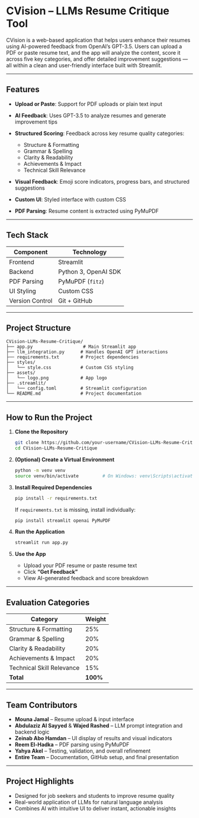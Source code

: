 # CVision – LLMs Resume Critique Tool

CVision is a web-based application that helps users enhance their resumes using AI-powered feedback from OpenAI’s GPT-3.5. Users can upload a PDF or paste resume text, and the app will analyze the content, score it across five key categories, and offer detailed improvement suggestions — all within a clean and user-friendly interface built with Streamlit.

---

## Features

* **Upload or Paste**: Support for PDF uploads or plain text input
* **AI Feedback**: Uses GPT-3.5 to analyze resumes and generate improvement tips
* **Structured Scoring**: Feedback across key resume quality categories:

  * Structure & Formatting
  * Grammar & Spelling
  * Clarity & Readability
  * Achievements & Impact
  * Technical Skill Relevance
* **Visual Feedback**: Emoji score indicators, progress bars, and structured suggestions
* **Custom UI**: Styled interface with custom CSS
* **PDF Parsing**: Resume content is extracted using PyMuPDF

---

## Tech Stack

| Component       | Technology           |
| --------------- | -------------------- |
| Frontend        | Streamlit            |
| Backend         | Python 3, OpenAI SDK |
| PDF Parsing     | PyMuPDF (`fitz`)     |
| UI Styling      | Custom CSS           |
| Version Control | Git + GitHub         |

---

## Project Structure

```
CVision-LLMs-Resume-Critique/
├── app.py                   # Main Streamlit app
├── llm_integration.py      # Handles OpenAI GPT interactions
├── requirements.txt        # Project dependencies
├── styles/
│   └── style.css           # Custom CSS styling
├── assets/
│   └── logo.png            # App logo
├── .streamlit/
│   └── config.toml         # Streamlit configuration
└── README.md               # Project documentation
```

---

## How to Run the Project

1. **Clone the Repository**

   ```bash
   git clone https://github.com/your-username/CVision-LLMs-Resume-Critique.git
   cd CVision-LLMs-Resume-Critique
   ```

2. **(Optional) Create a Virtual Environment**

   ```bash
   python -m venv venv
   source venv/bin/activate         # On Windows: venv\Scripts\activate
   ```

3. **Install Required Dependencies**

   ```bash
   pip install -r requirements.txt
   ```

   If `requirements.txt` is missing, install individually:

   ```bash
   pip install streamlit openai PyMuPDF
   ```

4. **Run the Application**

   ```bash
   streamlit run app.py
   ```

5. **Use the App**

   * Upload your PDF resume or paste resume text
   * Click **“Get Feedback”**
   * View AI-generated feedback and score breakdown

---

## Evaluation Categories

| Category                  | Weight   |
| ------------------------- | -------- |
| Structure & Formatting    | 25%      |
| Grammar & Spelling        | 20%      |
| Clarity & Readability     | 20%      |
| Achievements & Impact     | 20%      |
| Technical Skill Relevance | 15%      |
| **Total**                 | **100%** |

---

## Team Contributors

* **Mouna Jamal** – Resume upload & input interface
* **Abdulaziz Al Sayyed** & **Wajed Rashed** – LLM prompt integration and backend logic
* **Zeinab Abo Hamdan** – UI display of results and visual indicators
* **Reem El-Hadka** – PDF parsing using PyMuPDF
* **Yahya Akel** – Testing, validation, and overall refinement
* **Entire Team** – Documentation, GitHub setup, and final presentation

---

## Project Highlights

* Designed for job seekers and students to improve resume quality
* Real-world application of LLMs for natural language analysis
* Combines AI with intuitive UI to deliver instant, actionable insights
